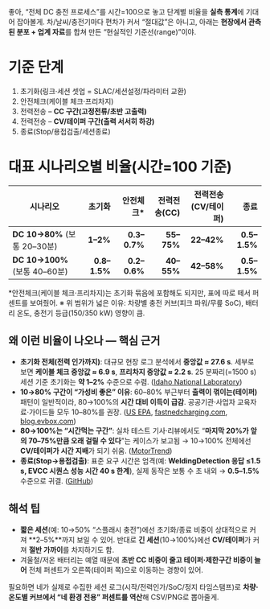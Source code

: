 좋아, “전체 DC 충전 프로세스”를 시간=100으로 놓고 단계별 비율을 **실측 통계**에 기대어 잡아볼게. 차/날씨/충전기마다 편차가 커서 “절대값”은 아니고, 아래는 **현장에서 관측된 분포 + 업계 자료**를 합쳐 만든 “현실적인 기준선(range)”이야.

# 기준 단계

1. 초기화(링크·세션 셋업 = SLAC/세션설정/파라미터 교환)
2. 안전체크(케이블 체크·프리차지)
3. 전력전송 – **CC 구간(고정전류/초반 고출력)**
4. 전력전송 – **CV/테이퍼 구간(출력 서서히 하강)**
5. 종료(Stop/용접검출/세션종료)

# 대표 시나리오별 비율(시간=100 기준)

| 시나리오                      |       초기화 |   안전체크\* | 전력전송(CC) | 전력전송(CV/테이퍼) |         종료 |
| ----------------------------- | -----------: | -----------: | -----------: | ------------------: | -----------: |
| **DC 10→80%** (보통 20–30분)  |     **1–2%** | **0.3–0.7%** |   **55–75%** |          **22–42%** | **0.5–1.5%** |
| **DC 10→100%** (보통 40–60분) | **0.8–1.5%** | **0.2–0.6%** |   **40–55%** |          **42–58%** | **0.5–1.5%** |

\*안전체크(케이블 체크·프리차지)는 초기화 묶음에 포함해도 되지만, 표에 따로 떼서 퍼센트를 보여줬어.
※ 위 범위가 넓은 이유: 차량별 충전 커브(피크 파워/무릎 SoC), 배터리 온도, 충전기 등급(150/350 kW) 영향이 큼.

## 왜 이런 비율이 나오나 — 핵심 근거

- **초기화 전체(전력 인가까지)**: 대규모 현장 로그 분석에서 **중앙값 ≈ 27.6 s**. 세부로 보면 **케이블 체크 중앙값 ≈ 6.9 s**, **프리차지 중앙값 ≈ 2.2 s**. 25 분짜리(=1500 s) 세션 기준 초기화는 **약 1–2%** 수준으로 수렴. ([Idaho National Laboratory][1])
- **10→80% 구간이 “가성비 좋은” 이유**: 60–80% 부근부터 **출력이 꺾이는(테이퍼)** 패턴이 일반적이라, 80→100%의 **시간 대비 이득이 급감**. 공공기관·사업자 교육자료·가이드들 모두 10–80%를 권장. ([US EPA][2], [fastnedcharging.com][3], [blog.evbox.com][4])
- **80→100%는 “시간먹는 구간”**: 실차 테스트 기사·리뷰에서도 “**마지막 20%가 앞의 70–75%만큼 오래 걸릴 수 있다**”는 케이스가 보고됨 → 10→100% 전체에선 **CV/테이퍼가 시간 지배**가 되기 쉬움. ([MotorTrend][5])
- **종료(Stop→용접검출)**: 표준 요구 시간은 엄격(예: **WeldingDetection 응답 ≤1.5 s, EVCC 시퀀스 성능 시간 40 s 한계**), 실제 동작은 보통 수 초 내외 → **0.5–1.5%** 수준으로 귀결. ([GitHub][6])

## 해석 팁

- **짧은 세션**(예: 10→50% “스플래시 충전”)에선 초기화/종료 비중이 상대적으로 커져 \*\*2–5%\*\*까지 보일 수 있어. 반대로 **긴 세션**(10→100%)에선 **CV/테이퍼**가 커져 **절반 가까이**를 차지하기도 함.
- 겨울철/저온 배터리는 예열 때문에 **초반 CC 비중이 줄고 테이퍼·제한구간 비중이 늘어** 전체 퍼센트가 오른쪽(테이퍼 쪽)으로 이동하는 경향이 있어.

필요하면 네가 실제로 수집한 세션 로그(시작/전력인가/SoC/정지 타임스탬프)로 **차량·온도별 커브에서 “네 환경 전용” 퍼센트를 역산**해 CSV/PNG로 뽑아줄게.

[1]: https://inl.gov/content/uploads/2024/03/ChargeX-report_Quantifying-time-to-charge_Jul2025.pdf "Quantifying Time to Charge"
[2]: https://www.epa.gov/system/files/documents/2024-06/mstrs-spr-mtg-dc-fast-chrg-consumer-info-2024-05-30.pdf?utm_source=chatgpt.com "DC Fast Charging Information for Consumers"
[3]: https://www.fastnedcharging.com/en/brands-overview?utm_source=chatgpt.com "Check your EVs charge speed and compatibility"
[4]: https://blog.evbox.com/ev-charging-times?utm_source=chatgpt.com "How long does it take an electric car to charge?"
[5]: https://www.motortrend.com/features/fastest-charging-evs?utm_source=chatgpt.com "The 10 Fastest-Charging EVs We Tested in 2023"
[6]: https://github.com/uhi22/pyPLC?utm_source=chatgpt.com "GitHub - uhi22/pyPLC: Electric vehicle CCS charging ..."
